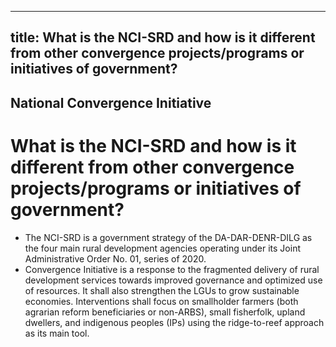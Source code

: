 --- 
 title: What is the NCI-SRD and how is it different from other convergence projects/programs or initiatives of government?
 ---

## National Convergence Initiative

# What is the NCI-SRD and how is it different from other convergence projects/programs or initiatives of government?


 - The NCI-SRD is a government strategy of the DA-DAR-DENR-DILG as the four main rural development agencies operating under its Joint Administrative Order No. 01, series of 2020.
 - Convergence Initiative is a response to the fragmented delivery of rural development services towards improved governance and optimized use of resources. It shall also strengthen the LGUs to grow sustainable economies. Interventions shall focus on smallholder farmers (both agrarian reform beneficiaries or non-ARBS), small fisherfolk, upland dwellers, and indigenous peoples (IPs) using the ridge-to-reef approach as its main tool.
